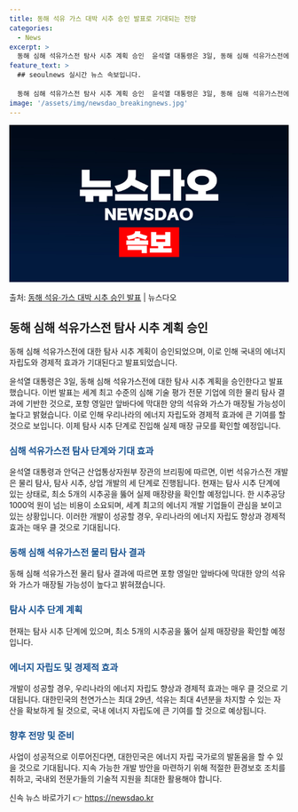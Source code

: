 ```yaml
---
title: 동해 석유 가스 대박 시추 승인 발표로 기대되는 전망
categories:
  - News
excerpt: >
  동해 심해 석유가스전 탐사 시추 계획 승인  윤석열 대통령은 3일, 동해 심해 석유가스전에 대한 탐사 시추 …
feature_text: >
  ## seoulnews 실시간 뉴스 속보입니다.

  동해 심해 석유가스전 탐사 시추 계획 승인  윤석열 대통령은 3일, 동해 심해 석유가스전에 대한 탐사 시추 …
image: '/assets/img/newsdao_breakingnews.jpg'
---
```


![뉴스다오 속보](/assets/img/newsdao_breakingnews.jpg)

<p>출처: <a href="https://newsdao.kr/4029" rel="dofollow">동해 석유·가스 대박 시추 승인 발표</a> | 뉴스다오</p>

<h2 data-ke-size="size26">동해 심해 석유가스전 탐사 시추 계획 승인</h2>
동해 심해 석유가스전에 대한 탐사 시추 계획이 승인되었으며, 이로 인해 국내의 에너지 자립도와 경제적 효과가 기대된다고 발표되었습니다.

<p data-ke-size="size16">윤석열 대통령은 3일, 동해 심해 석유가스전에 대한 탐사 시추 계획을 승인한다고 발표했습니다. 이번 발표는 세계 최고 수준의 심해 기술 평가 전문 기업에 의한 물리 탐사 결과에 기반한 것으로, 포항 영일만 앞바다에 막대한 양의 석유와 가스가 매장될 가능성이 높다고 밝혔습니다. 이로 인해 우리나라의 에너지 자립도와 경제적 효과에 큰 기여를 할 것으로 보입니다. 이제 탐사 시추 단계로 진입해 실제 매장 규모를 확인할 예정입니다.</p>

<h3><b><span style="color: #1a5490;">심해 석유가스전 탐사 단계와 기대 효과</span></b></h3>
윤석열 대통령과 안덕근 산업통상자원부 장관의 브리핑에 따르면, 이번 석유가스전 개발은 물리 탐사, 탐사 시추, 상업 개발의 세 단계로 진행됩니다. 현재는 탐사 시추 단계에 있는 상태로, 최소 5개의 시추공을 뚫어 실제 매장량을 확인할 예정입니다. 한 시추공당 1000억 원이 넘는 비용이 소요되며, 세계 최고의 에너지 개발 기업들이 관심을 보이고 있는 상황입니다. 이러한 개발이 성공할 경우, 우리나라의 에너지 자립도 향상과 경제적 효과는 매우 클 것으로 기대됩니다.

<h3><b><span style="color: #1a5490;">동해 심해 석유가스전 물리 탐사 결과</span></b></h3>
동해 심해 석유가스전 물리 탐사 결과에 따르면 포항 영일만 앞바다에 막대한 양의 석유와 가스가 매장될 가능성이 높다고 밝혀졌습니다.

<h3><b><span style="color: #1a5490;">탐사 시추 단계 계획</span></b></h3>
현재는 탐사 시추 단계에 있으며, 최소 5개의 시추공을 뚫어 실제 매장량을 확인할 예정입니다.

<h3><b><span style="color: #1a5490;">에너지 자립도 및 경제적 효과</span></b></h3>
개발이 성공할 경우, 우리나라의 에너지 자립도 향상과 경제적 효과는 매우 클 것으로 기대됩니다. 대한민국의 천연가스는 최대 29년, 석유는 최대 4년분을 차지할 수 있는 자 산을 확보하게 될 것으로, 국내 에너지 자립도에 큰 기여를 할 것으로 예상됩니다.

<h3><b><span style="color: #1a5490;">향후 전망 및 준비</span></b></h3>
사업이 성공적으로 이루어진다면, 대한민국은 에너지 자립 국가로의 발돋움을 할 수 있을 것으로 기대됩니다. 지속 가능한 개발 방안을 마련하기 위해 적절한 환경보호 조치를 취하고, 국내외 전문가들의 기술적 지원을 최대한 활용해야 합니다. 

신속 뉴스 바로가기 👉 <a href="https://newsdao.kr" rel="dofollow">https://newsdao.kr</a>


